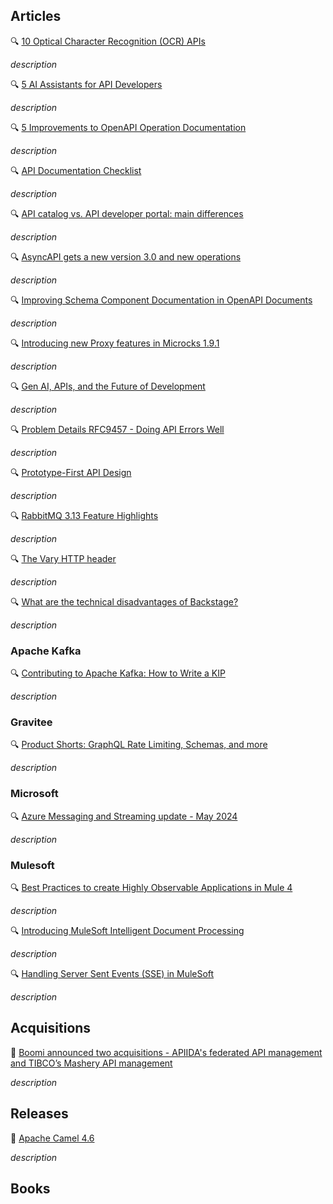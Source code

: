 ## Articles

🔍 [10 Optical Character Recognition (OCR) APIs](https://nordicapis.com/10-optical-character-recognition-ocr-apis/)

_description_

🔍 [5 AI Assistants for API Developers](https://nordicapis.com/5-ai-assistants-for-api-developers/)

_description_

🔍 [5 Improvements to OpenAPI Operation Documentation](https://bump.sh/blog/5-improvements-to-openapi-operation-documentation)

_description_

🔍 [API Documentation Checklist](https://bump.sh/blog/api-documentation-checklist)

_description_

🔍 [API catalog vs. API developer portal: main differences](https://www.getport.io/blog/api-catalog-vs-api-developer)

_description_

🔍 [AsyncAPI gets a new version 3.0 and new operations](https://medium.com/google-cloud/asyncapi-gets-a-new-version-3-0-and-new-operations-013dd1d6265b)

_description_

🔍 [Improving Schema Component Documentation in OpenAPI Documents](https://bump.sh/blog/improving-schema-component-documentation-in-openapi-documents)

_description_

🔍 [Introducing new Proxy features in Microcks 1.9.1](https://microcks.io/blog/new-proxy-features-1.9.1/)

_description_

🔍 [Gen AI, APIs, and the Future of Development](https://nordicapis.com/gen-ai-apis-and-the-future-of-development/)

_description_

🔍 [Problem Details RFC9457 - Doing API Errors Well​](https://swagger.io/blog/problem-details-rfc9457-doing-api-errors-well/)

_description_

🔍 [Prototype-First API Design](https://nordicapis.com/prototype-first-api-design/)

_description_

🔍 [RabbitMQ 3.13 Feature Highlights](https://www.cloudamqp.com/blog/rabbitmq-313-feature-highlights.html)

_description_

🔍 [The Vary HTTP header](https://blog.frankel.ch/vary-http-header/)

_description_

🔍 [What are the technical disadvantages of Backstage?](https://www.getport.io/blog/what-are-the-technical-disadvantages-of-backstage)

_description_

### Apache Kafka

🔍 [Contributing to Apache Kafka: How to Write a KIP](https://www.confluent.io/blog/how-to-write-KIPs-for-apache-kafka/)

_description_

### Gravitee

🔍 [Product Shorts: GraphQL Rate Limiting, Schemas, and more](https://www.gravitee.io/blog/product-shorts-graphql)

_description_

### Microsoft

🔍 [Azure Messaging and Streaming update - May 2024](https://techcommunity.microsoft.com/t5/messaging-on-azure-blog/azure-messaging-and-streaming-update-may-2024/ba-p/4146858)

_description_

### Mulesoft

🔍 [Best Practices to create Highly Observable Applications in Mule 4](https://medium.com/another-integration-blog/best-practices-to-create-highly-observable-applications-in-mule-4-bcfa2734bb3f)

_description_

🔍 [Introducing MuleSoft Intelligent Document Processing](https://blogs.mulesoft.com/news/mulesoft-intelligent-document-processing/)

_description_

🔍 [Handling Server Sent Events (SSE) in MuleSoft](https://blogs.mulesoft.com/dev-guides/server-sent-events-in-mulesoft/)

_description_

## Acquisitions

🤝 [Boomi announced two acquisitions - APIIDA's federated API management and TIBCO’s Mashery API management](https://boomi.com/blog/federated-apim-enterprise-scale/)

_description_

## Releases

🚀 [Apache Camel 4.6](https://camel.apache.org/blog/2024/05/camel46-whatsnew/)

_description_

## Books

